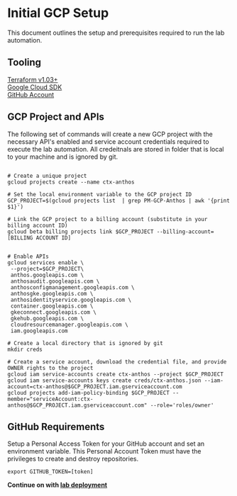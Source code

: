 # Initial GCP Setup

This document outlines the setup and prerequisites required to run the lab automation. 

## Tooling
[Terraform v1.03+](https://www.terraform.io/downloads.html)  
[Google Cloud SDK](https://cloud.google.com/sdk/docs/install)  
[GitHub Account](https://github.com/join)  

## GCP Project and APIs

The following set of commands will create a new GCP project with the necessary API's enabled and service account credentials required to execute the lab automation. 
All credeitnals are stored in folder that is local to your machine and is ignored by git. 


```shell

# Create a unique project
gcloud projects create --name ctx-anthos

# Set the local environment variable to the GCP project ID
GCP_PROJECT=$(gcloud projects list  | grep PM-GCP-Anthos | awk '{print $1}')

# Link the GCP project to a billing account (substitute in your billing account ID) 
gcloud beta billing projects link $GCP_PROJECT --billing-account=[BILLING ACCOUNT ID]


# Enable APIs
gcloud services enable \
 --project=$GCP_PROJECT\
 anthos.googleapis.com \
 anthosaudit.googleapis.com \
 anthosconfigmanagement.googleapis.com \
 anthosgke.googleapis.com \
 anthosidentityservice.googleapis.com \
 container.googleapis.com \
 gkeconnect.googleapis.com \
 gkehub.googleapis.com \
 cloudresourcemanager.googleapis.com \
 iam.googleapis.com

# Create a local directory that is ignored by git
mkdir creds

# Create a service account, download the credential file, and provide OWNER rights to the project
gcloud iam service-accounts create ctx-anthos --project $GCP_PROJECT
gcloud iam service-accounts keys create creds/ctx-anthos.json --iam-account=ctx-anthos@$GCP_PROJECT.iam.gserviceaccount.com
gcloud projects add-iam-policy-binding $GCP_PROJECT --member="serviceAccount:ctx-anthos@$GCP_PROJECT.iam.gserviceaccount.com" --role='roles/owner'

```

## GitHub Requirements

Setup a Personal Access Token for your GitHub account and set an environment variable. This Personal Account Token must have the privileges to create and destroy repositories. 

```shell
export GITHUB_TOKEN=[token]
```

**Continue on with [lab deployment](README.md)**